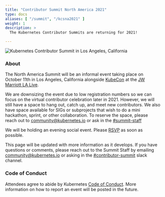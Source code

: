 ```yaml
---
title: "Contributor Summit North America 2021"
type: docs
aliases: [ "/summit", "/kcsna2021" ]
weight: 1
description: >
  The Kubernetes Contributor Summits are returning for 2021!

---
```


<img align="center" alt="Kubernetes Contributor Summit in Los Angeles, California" style="max-width:80%;" src="/events/kcsna2021/banner.png">

### About

The North America Summit will be an informal event taking place on October 11th
in Los Angeles, California alongside
<a href="https://events.linuxfoundation.org/kubecon-cloudnativecon-north-america/" rel="noopener noreferrer" target="_blank">KubeCon</a>
at the
<a href="https://www.marriott.com/hotels/travel/laxjw-jw-marriott-los-angeles-la-live/" rel="noopener noreferrer" target="_blank">JW Marriott LA Live</a>.


We are downsizing the event due to low registration numbers so we can focus on
the virtual contributor celebration later in 2021. However, we will still have a
space to hang out, catch up, and meet new contributors. We also have space
available for SIGs or subprojects that wish to do a mini hackathon, sprint, or
other collaboration. To reserve the space, please reach out to
community@kubernetes.io or ask in the
<a href="https://kubernetes.slack.com/messages/summit-staff" rel="noopener noreferrer" target="_blank">#summit-staff</a>

We will be holding an evening social event. Please [RSVP] as soon as possible.

This page will be updated with more information as it develops. If you have
questions or comments, please reach out to the Summit Staff by emailing
community@kubernetes.io or asking in the
<a href="https://kubernetes.slack.com/messages/contributor-summit" rel="noopener noreferrer" target="_blank">#contributor-summit</a>
slack channel.


[RSVP]: /events/kcsna2021/registration/


### Code of Conduct

Attendees agree to abide by Kubernetes [Code of Conduct]. More information on
how to report an event will be posted in the future.

[Code of Conduct]: /community/code-of-conduct
